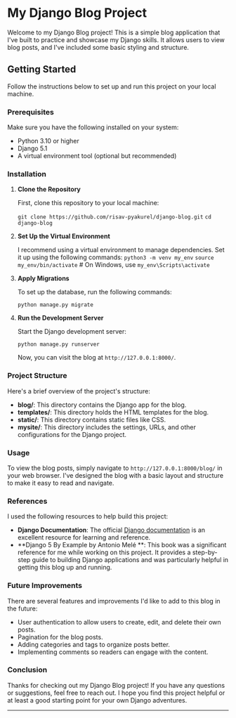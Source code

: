 My Django Blog Project
======================

Welcome to my Django Blog project! This is a simple blog application that I've built to practice and showcase my Django skills. It allows users to view blog posts, and I've included some basic styling and structure.

Getting Started
---------------

Follow the instructions below to set up and run this project on your local machine.

### Prerequisites

Make sure you have the following installed on your system:

-   Python 3.10 or higher
-   Django 5.1
-   A virtual environment tool (optional but recommended)

### Installation

1.  **Clone the Repository**

    First, clone this repository to your local machine:

    `git clone https://github.com/risav-pyakurel/django-blog.git`
    `cd django-blog`

2.  **Set Up the Virtual Environment**

    I recommend using a virtual environment to manage dependencies. Set it up using the following commands:
    `python3 -m venv my_env`
    `source my_env/bin/activate`  # On Windows, use `my_env\Scripts\activate`



3. **Apply Migrations**

    To set up the database, run the following commands:

    `python manage.py migrate`

4. **Run the Development Server**

    Start the Django development server:

    `python manage.py runserver`

    Now, you can visit the blog at `http://127.0.0.1:8000/`.

### Project Structure

Here's a brief overview of the project's structure:

-   **blog/**: This directory contains the Django app for the blog.
-   **templates/**: This directory holds the HTML templates for the blog.
-   **static/**: This directory contains static files like CSS.
-   **mysite/**: This directory includes the settings, URLs, and other configurations for the Django project.

### Usage

To view the blog posts, simply navigate to `http://127.0.0.1:8000/blog/` in your web browser. I've designed the blog with a basic layout and structure to make it easy to read and navigate.

### References

I used the following resources to help build this project:

-   **Django Documentation**: The official [Django documentation](https://docs.djangoproject.com/) is an excellent resource for learning and reference.
-   **Django 5 By Example by Antonio Melé **: This book was a significant reference for me while working on this project. It provides a step-by-step guide to building Django applications and was particularly helpful in getting this blog up and running.

### Future Improvements

There are several features and improvements I'd like to add to this blog in the future:

-   User authentication to allow users to create, edit, and delete their own posts.
-   Pagination for the blog posts.
-   Adding categories and tags to organize posts better.
-   Implementing comments so readers can engage with the content.

### Conclusion

Thanks for checking out my Django Blog project! If you have any questions or suggestions, feel free to reach out. I hope you find this project helpful or at least a good starting point for your own Django adventures.

* * * * *

